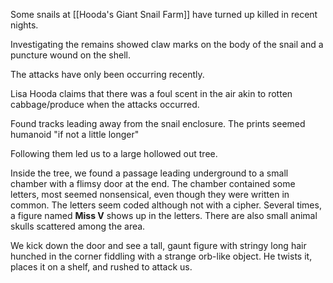 Some snails at [[Hooda's Giant Snail Farm]] have turned up killed in recent nights.

Investigating the remains showed claw marks on the body of the snail and a puncture wound on the shell.

The attacks have only been occurring recently.

Lisa Hooda claims that there was a foul scent in the air akin to rotten cabbage/produce when the attacks occurred.

Found tracks leading away from the snail enclosure. The prints seemed humanoid "if not a little longer"

Following them led us to a large hollowed out tree.

Inside the tree, we found a passage leading underground to a small chamber with a flimsy door at the end. The chamber contained some letters, most seemed nonsensical, even though they were written in common. The letters seem coded although not with a cipher. Several times, a figure named **Miss V** shows up in the letters. There are also small animal skulls scattered among the area.

We kick down the door and see a tall, gaunt figure with stringy long hair hunched in the corner fiddling with a strange orb-like object. He twists it, places it on a shelf, and rushed to attack us.

